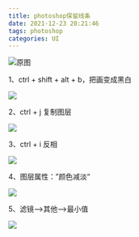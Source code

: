 ```yaml
---
title: photoshop保留线条
date: 2021-12-23 20:21:46
tags: photoshop
categories: UI
---
```


![原图](photoshop-01.png)	


1、ctrl + shift + alt + b，把画变成黑白

![](photoshop-02.png)	

2、ctrl + j 复制图层

![](photoshop-03.png)

3、ctrl + i 反相

![](photoshop-04.png)

4、图层属性：”颜色减淡“

![](photoshop-05.png)

5、滤镜——>其他——>最小值

![](photoshop-06.png)